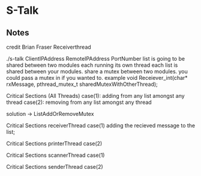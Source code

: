 # S-Talk

## Notes
credit 
Brian Fraser Receiverthread


./s-talk ClientIPAddress RemoteIPAddress PortNumber 
list is going to be shared between two modules each running its own thread
each list is shared between your modules. share a mutex between two modules.
you could pass a mutex in if you wanted to. example
void Receiever_int(char* rxMessage, pthread_mutex_t sharedMutexWithOtherThread);

Critical Sections (All Threads)
case(1): adding from any list amongst any thread
case(2): removing from any list amongst any thread

solution -> ListAddOrRemoveMutex

Critical Sections receiverThread
case(1) adding the recieved message to the list;

Critical Sections printerThread
case(2)

Critical Sections scannerThread
case(1)

Critical Sections senderThread
case(2)


